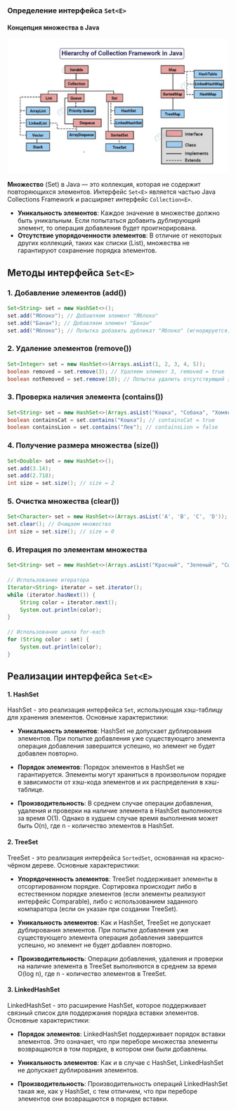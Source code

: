### Определение интерфейса `Set<E>`

#### Концепция множества в Java

![](image.png)

**Множество** (Set) в Java — это коллекция, которая не содержит повторяющихся элементов. Интерфейс `Set<E>` является частью Java Collections Framework и расширяет интерфейс `Collection<E>`.

- **Уникальность элементов**: Каждое значение в множестве должно быть уникальным. Если попытаться добавить дублирующий элемент, то операция добавления будет проигнорирована.
- **Отсутствие упорядоченности элементов**: В отличие от некоторых других коллекций, таких как списки (List), множества не гарантируют сохранение порядка элементов.

## Методы интерфейса `Set<E>`

### 1. Добавление элементов (add())
```java
Set<String> set = new HashSet<>();
set.add("Яблоко"); // Добавляем элемент "Яблоко"
set.add("Банан"); // Добавляем элемент "Банан"
set.add("Яблоко"); // Попытка добавить дубликат "Яблоко" (игнорируется)
```

### 2. Удаление элементов (remove())
```java
Set<Integer> set = new HashSet<>(Arrays.asList(1, 2, 3, 4, 5));
boolean removed = set.remove(3); // Удаляем элемент 3, removed = true
boolean notRemoved = set.remove(10); // Попытка удалить отсутствующий элемент 10, notRemoved = false
```

### 3. Проверка наличия элемента (contains())
```java
Set<String> set = new HashSet<>(Arrays.asList("Кошка", "Собака", "Хомяк"));
boolean containsCat = set.contains("Кошка"); // containsCat = true
boolean containsLion = set.contains("Лев"); // containsLion = false
```

### 4. Получение размера множества (size())
```java
Set<Double> set = new HashSet<>();
set.add(3.14);
set.add(2.718);
int size = set.size(); // size = 2
```

### 5. Очистка множества (clear())
```java
Set<Character> set = new HashSet<>(Arrays.asList('A', 'B', 'C', 'D'));
set.clear(); // Очищаем множество
int size = set.size(); // size = 0
```

### 6. Итерация по элементам множества
```java
Set<String> set = new HashSet<>(Arrays.asList("Красный", "Зеленый", "Синий"));

// Использование итератора
Iterator<String> iterator = set.iterator();
while (iterator.hasNext()) {
    String color = iterator.next();
    System.out.println(color);
}

// Использование цикла for-each
for (String color : set) {
    System.out.println(color);
}
```

## Реализации интерфейса `Set<E>`

#### 1. HashSet
HashSet - это реализация интерфейса `Set`, использующая хэш-таблицу для хранения элементов. Основные характеристики:

- **Уникальность элементов**: HashSet не допускает дублирования элементов. При попытке добавления уже существующего элемента операция добавления завершится успешно, но элемент не будет добавлен повторно.
  
- **Порядок элементов**: Порядок элементов в HashSet не гарантируется. Элементы могут храниться в произвольном порядке в зависимости от хэш-кода элементов и их распределения в хэш-таблице.

- **Производительность**: В среднем случае операции добавления, удаления и проверки на наличие элемента в HashSet выполняются за время O(1). Однако в худшем случае время выполнения может быть O(n), где n - количество элементов в HashSet.

#### 2. TreeSet
TreeSet - это реализация интерфейса `SortedSet`, основанная на красно-чёрном дереве. Основные характеристики:

- **Упорядоченность элементов**: TreeSet поддерживает элементы в отсортированном порядке. Сортировка происходит либо в естественном порядке элементов (если элементы реализуют интерфейс Comparable), либо с использованием заданного компаратора (если он указан при создании TreeSet).
  
- **Уникальность элементов**: Как и HashSet, TreeSet не допускает дублирования элементов. При попытке добавления уже существующего элемента операция добавления завершится успешно, но элемент не будет добавлен повторно.

- **Производительность**: Операции добавления, удаления и проверки на наличие элемента в TreeSet выполняются в среднем за время O(log n), где n - количество элементов в TreeSet.

#### 3. LinkedHashSet
LinkedHashSet - это расширение HashSet, которое поддерживает связный список для поддержания порядка вставки элементов. Основные характеристики:

- **Порядок элементов**: LinkedHashSet поддерживает порядок вставки элементов. Это означает, что при переборе множества элементы возвращаются в том порядке, в котором они были добавлены.
  
- **Уникальность элементов**: Как и в случае с HashSet, LinkedHashSet не допускает дублирования элементов.

- **Производительность**: Производительность операций LinkedHashSet такая же, как у HashSet, с тем отличием, что при переборе элементов они возвращаются в порядке вставки.
